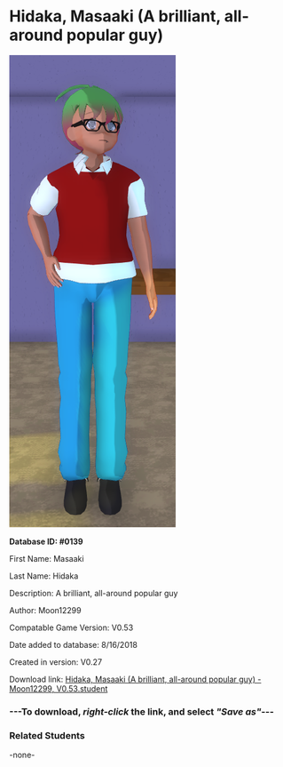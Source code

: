 # Hidaka, Masaaki (A brilliant, all-around popular guy)

<img src="../../Files/Images/Hidaka, Masaaki (A brilliant, all-around popular guy).png" title="Hidaka, Masaaki (A brilliant, all-around popular guy) - Moon12299, V0.53">

**Database ID: #0139**

First Name: Masaaki

Last Name: Hidaka

Description: A brilliant, all-around popular guy

Author: Moon12299

Compatable Game Version: V0.53

Date added to database: 8/16/2018

Created in version: V0.27

Download link: <a href="https://raw.githubusercontent.com/Arbiter1223/Daigaku-Gurashi-Custom-Students/master/Files/Student%20Files/Hidaka%2C%20Masaaki%20(A%20brilliant%2C%20all-around%20popular%20guy)%20-%20Moon12299%2C%20V0.53.student">Hidaka, Masaaki (A brilliant, all-around popular guy) - Moon12299, V0.53.student</a>

### ---**To download, _right-click_ the link, and select _"Save as"_**---

### Related Students

-none-

